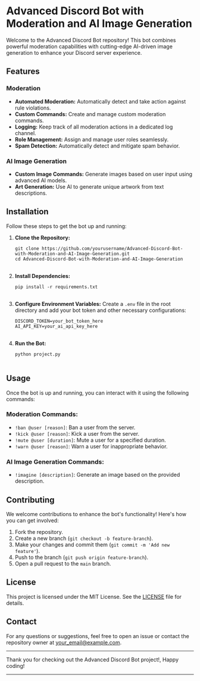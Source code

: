 <h1>Advanced Discord Bot with Moderation and AI Image Generation</h1>

<p>Welcome to the Advanced Discord Bot repository! This bot combines powerful moderation capabilities with cutting-edge AI-driven image generation to enhance your Discord server experience.</p>

<h2>Features</h2>

<h3>Moderation</h3>
<ul>
    <li><strong>Automated Moderation:</strong> Automatically detect and take action against rule violations.</li>
    <li><strong>Custom Commands:</strong> Create and manage custom moderation commands.</li>
    <li><strong>Logging:</strong> Keep track of all moderation actions in a dedicated log channel.</li>
    <li><strong>Role Management:</strong> Assign and manage user roles seamlessly.</li>
    <li><strong>Spam Detection:</strong> Automatically detect and mitigate spam behavior.</li>
</ul>

<h3>AI Image Generation</h3>
<ul>
    <li><strong>Custom Image Commands:</strong> Generate images based on user input using advanced AI models.</li>
    <li><strong>Art Generation:</strong> Use AI to generate unique artwork from text descriptions.</li>
</ul>

<h2>Installation</h2>

<p>Follow these steps to get the bot up and running:</p>
<ol>
    <li><strong>Clone the Repository:</strong>
        <pre>
<code>git clone https://github.com/yourusername/Advanced-Discord-Bot-with-Moderation-and-AI-Image-Generation.git
cd Advanced-Discord-Bot-with-Moderation-and-AI-Image-Generation</code>
        </pre>
    </li>
    <li><strong>Install Dependencies:</strong>
        <pre>
<code>pip install -r requirements.txt</code>
        </pre>
    </li>
    <li><strong>Configure Environment Variables:</strong> Create a <code>.env</code> file in the root directory and add your bot token and other necessary configurations:
        <pre>
<code>DISCORD_TOKEN=your_bot_token_here
AI_API_KEY=your_ai_api_key_here</code>
        </pre>
    </li>
    <li><strong>Run the Bot:</strong>
        <pre>
<code>python project.py</code>
        </pre>
    </li>
</ol>

<h2>Usage</h2>

<p>Once the bot is up and running, you can interact with it using the following commands:</p>

<h3>Moderation Commands:</h3>
<ul>
    <li><code>!ban @user [reason]</code>: Ban a user from the server.</li>
    <li><code>!kick @user [reason]</code>: Kick a user from the server.</li>
    <li><code>!mute @user [duration]</code>: Mute a user for a specified duration.</li>
    <li><code>!warn @user [reason]</code>: Warn a user for inappropriate behavior.</li>
</ul>

<h3>AI Image Generation Commands:</h3>
<ul>
    <li><code>!imagine [description]</code>: Generate an image based on the provided description.</li>
</ul>

<h2>Contributing</h2>

<p>We welcome contributions to enhance the bot's functionality! Here's how you can get involved:</p>
<ol>
    <li>Fork the repository.</li>
    <li>Create a new branch (<code>git checkout -b feature-branch</code>).</li>
    <li>Make your changes and commit them (<code>git commit -m 'Add new feature'</code>).</li>
    <li>Push to the branch (<code>git push origin feature-branch</code>).</li>
    <li>Open a pull request to the <code>main</code> branch.</li>
</ol>

<h2>License</h2>

<p>This project is licensed under the MIT License. See the <a href="LICENSE">LICENSE</a> file for details.</p>

<h2>Contact</h2>

<p>For any questions or suggestions, feel free to open an issue or contact the repository owner at <a href="mailto:your_email@example.com">your_email@example.com</a>.</p>

<hr>

<p>Thank you for checking out the Advanced Discord Bot project!, Happy coding!</p>

<hr>
